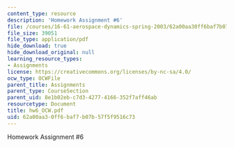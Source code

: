 ```yaml
---
content_type: resource
description: 'Homework Assignment #6'
file: /courses/16-61-aerospace-dynamics-spring-2003/62a00aa30ff6baf7b07b57f5f9516c73_hw6_OCW.pdf
file_size: 39051
file_type: application/pdf
hide_download: true
hide_download_original: null
learning_resource_types:
- Assignments
license: https://creativecommons.org/licenses/by-nc-sa/4.0/
ocw_type: OCWFile
parent_title: Assignments
parent_type: CourseSection
parent_uid: 8e1b02eb-c7d3-4277-4166-352f7aff46ab
resourcetype: Document
title: hw6_OCW.pdf
uid: 62a00aa3-0ff6-baf7-b07b-57f5f9516c73
---
```

Homework Assignment #6